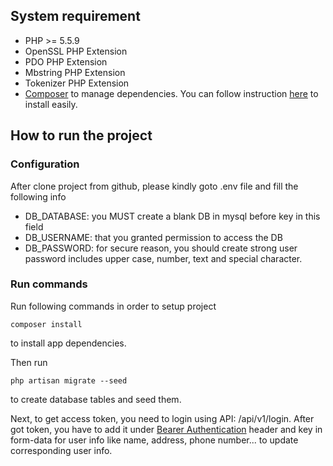 ## System requirement 
* PHP >= 5.5.9
* OpenSSL PHP Extension
* PDO PHP Extension
* Mbstring PHP Extension
* Tokenizer PHP Extension
* [Composer](https://getcomposer.org) to manage dependencies. You can follow instruction [here](https://getcomposer.org/doc/00-intro.md) to install easily.

## How to run the project
### Configuration
After clone project from github, please kindly goto .env file and fill the following info
* DB_DATABASE: you MUST create a blank DB in mysql before key in this field
* DB_USERNAME: that you granted permission to access the DB
* DB_PASSWORD: for secure reason, you should create strong user password includes upper case, number, text and special character. 

### Run commands
Run following commands in order to setup project
```
composer install
```
to install app dependencies.

Then run
```
php artisan migrate --seed

```
to create database tables and seed them. 

Next, to get access token, you need to login using API: /api/v1/login. 
After got token, you have to add it under [Bearer Authentication](https://swagger.io/docs/specification/authentication/bearer-authentication/) header and key in form-data for user info like name, address, phone number... to update corresponding user info.
